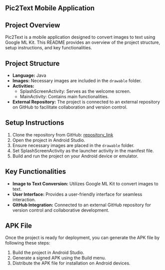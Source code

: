 ## Pic2Text Mobile Application 

## Project Overview
Pic2Text is a mobile application designed to convert images to text using Google ML Kit. This README provides an overview of the project structure, setup instructions, and key functionalities.

## Project Structure
- **Language:** Java
- **Images:** Necessary images are included in the `drawable` folder.
- **Activities:**
  - SplashScreenActivity: Serves as the welcome screen.
  - MainActivity: Contains main functionalities.
- **External Repository:** The project is connected to an external repository on GitHub to facilitate collaboration and version control.

## Setup Instructions
1. Clone the repository from GitHub: [repository_link](https://github.com/Vindyani1999/Image-2-Text-Coverter)
2. Open the project in Android Studio.
3. Ensure necessary images are placed in the `drawable` folder.
4. Set SplashScreenActivity as the launcher activity in the manifest file.
5. Build and run the project on your Android device or emulator.

## Key Functionalities
- **Image to Text Conversion:** Utilizes Google ML Kit to convert images to text.
- **User Interface:** Provides a user-friendly interface for seamless interaction.
- **GitHub Integration:** Connected to an external GitHub repository for version control and collaborative development.

## APK File
Once the project is ready for deployment, you can generate the APK file by following these steps:
1. Build the project in Android Studio.
2. Generate a signed APK using the Build menu.
3. Distribute the APK file for installation on Android devices.

